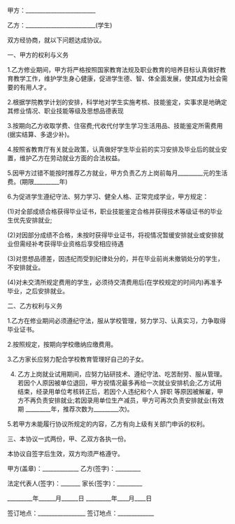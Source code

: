 
 


甲方：_________________________


乙方：_________________________(学生)


双方经协商，就以下问题达成协议。


一、甲方的权利与义务


1.乙方修业期间，甲方将严格按照国家教育法规及职业教育的培养目标认真做好教育教学工作，维护学生身心健康，促进学生德、智、体全面发展，使其成为社会需要的有用人才。


2.根据学院教学计划的安排，科学地对学生实施考核、技能鉴定，实事求是地确定其修业情况、职业技能等级及思想品德表现


3.按期向乙方收取学费、住宿费;代收代付学生学习生活用品、技能鉴定所需费用(据实结算、多退少补)。


4.按照省教育厅有关就业政策，认真做好学生毕业前的实习安排及毕业后的就业安置，维护乙方在劳动就业方面的合法权益。


5.因甲方过错不能按时推荐乙方就业，甲方负责乙方上岗前每月_________元的生活费。(期限_________年)


6.为促进学生遵纪守法、努力学习、健全人格、正常完成学业，甲方规定：


(1)对全部成绩合格获得毕业证书，职业技能鉴定合格并获得技术等级证书的毕业生优先安排就业;


(2)对因部分成绩不合格，未按时获得毕业证书，将视情况暂缓安排就业或安排就业但需经补考获得毕业资格后享受相应待遇


(3)对思想品德差，因违纪而受到纪律处分的，并在毕业前尚未撤销处分的学生，不安排就业。


(4)对未交清所规定费用的学生，必须待交清费用后(在学校规定的时间内)再准予毕业，之后安排就业。


二、乙方权利与义务


1.乙方在修业期间必须遵纪守法，服从学校管理，努力学习、认真实习，力争取得毕业证书。


2.按照规定，按期向学校缴纳应缴费用。


3.乙方家长应努力配合学校教育管理好自己的子女。


4. 乙方上岗就业试用期间，应努力钻研技术、遵纪守法、吃苦耐劳、服从管理。若因个人原因被单位退回，甲方视情况最多再给一次就业安排机会;乙方试用结束，经录用单位考核转正后，若因个人违纪和个人
辞职
等原因被解雇，甲方不再负责安排就业;若因录用单位生产减员，甲方可再次负责安排就业(有效期 _________年，推荐次数为_________次)。


5.若甲方未能履行协议所规定的内容，乙方有向上级有关部门申诉的权利。


三、本协议一式两份，甲、乙双方各执一份。


本协议自签字后生效，双方均须严格遵守。


甲方(盖章)：_____________ 乙方(签字)：_________


法定代表人(签字)：_______ 家长(签字)：_________


_________年______月______日 _________年____月____日


签订地点：_________________ 签订地点：_____________
 


 

 
 
 
 
 
  


  
 

  


  


  
 
 
 
 

